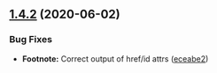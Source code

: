 ## [1.4.2](https://github.com/HHogg/remarkable-react/compare/v1.4.1...v1.4.2) (2020-06-02)


### Bug Fixes

* **Footnote:** Correct output of href/id attrs ([eceabe2](https://github.com/HHogg/remarkable-react/commit/eceabe2))
